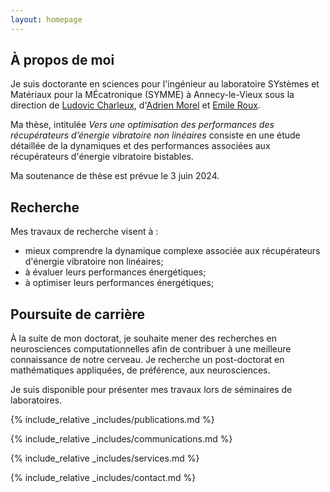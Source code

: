 ```yaml
---
layout: homepage
---
```


## À propos de moi

Je suis doctorante en sciences pour l'ingénieur au laboratoire SYstèmes et Matériaux pour la MÉcatronique (SYMME) à Annecy-le-Vieux sous la direction de [Ludovic Charleux](https://www.researchgate.net/profile/Ludovic-Charleux), d'[Adrien Morel](https://www.researchgate.net/profile/Adrien-Morel-2) et [Emile Roux](https://emilerouxsmb.github.io/).

Ma thèse, intitulée *Vers une optimisation des performances des récupérateurs d’énergie vibratoire non linéaires* consiste en une étude détaillée de la dynamiques et des performances associées aux récupérateurs d'énergie vibratoire bistables.

Ma soutenance de thèse est prévue le 3 juin 2024.

## Recherche

Mes travaux de recherche visent à :

- mieux comprendre la dynamique complexe associée aux récupérateurs d'énergie vibratoire non linéaires; 
- à évaluer leurs performances énergétiques;
- à optimiser leurs performances énergétiques;

## Poursuite de carrière

À la suite de mon doctorat, je souhaite mener des recherches en neurosciences computationnelles afin de contribuer à une meilleure connaissance de notre cerveau.
Je recherche un post-doctorat en mathématiques appliquées, de préférence, aux neurosciences. 

Je suis disponible pour présenter mes travaux lors de séminaires de laboratoires.

{% include_relative _includes/publications.md %}

{% include_relative _includes/communications.md %}

{% include_relative _includes/services.md %}

{% include_relative _includes/contact.md %}

